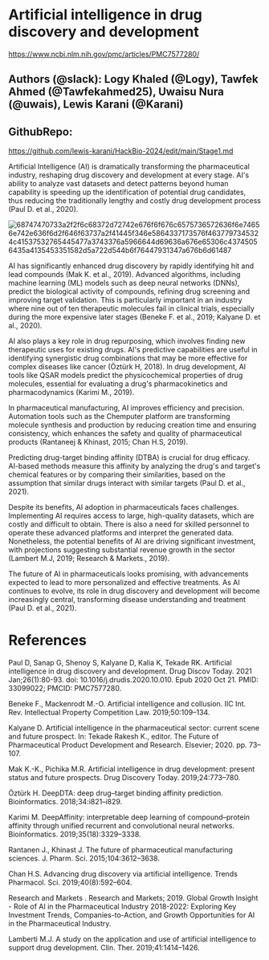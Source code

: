 
# Artificial intelligence in drug discovery and development
https://www.ncbi.nlm.nih.gov/pmc/articles/PMC7577280/

## Authors (@slack): Logy Khaled (@Logy), Tawfek Ahmed (@Tawfekahmed25), Uwaisu Nura (@uwais), Lewis Karani (@Karani)

## GithubRepo:
https://github.com/lewis-karani/HackBio-2024/edit/main/Stage1.md

Artificial Intelligence (AI) is dramatically transforming the pharmaceutical industry, reshaping drug discovery and development at every stage. AI's ability to analyze vast datasets and detect patterns beyond human capability is speeding up the identification of potential drug candidates, thus reducing the traditionally lengthy and costly drug development process (Paul D. et al., 2020).

![68747470733a2f2f6c68372d72742e676f6f676c6575736572636f6e74656e742e636f6d2f646f63737a2f41445f346e5864337173576f4637797345324c41537532765445477a3743376a5966644d69636a676e65306c43745056435a4135453351582d5a722d544b6f76447931347a676b6d61487](https://github.com/user-attachments/assets/63cc099c-fa14-49ea-a488-165341973437)



AI has significantly enhanced drug discovery by rapidly identifying hit and lead compounds (Mak K. et al., 2019). Advanced algorithms, including machine learning (ML) models such as deep neural networks (DNNs), predict the biological activity of compounds, refining drug screening and improving target validation. This is particularly important in an industry where nine out of ten therapeutic molecules fail in clinical trials, especially during the more expensive later stages (Beneke F. et al., 2019; Kalyane D. et al., 2020).

AI also plays a key role in drug repurposing, which involves finding new therapeutic uses for existing drugs. AI's predictive capabilities are useful in identifying synergistic drug combinations that may be more effective for complex diseases like cancer (Öztürk H, 2018). In drug development, AI tools like QSAR models predict the physicochemical properties of drug molecules, essential for evaluating a drug's pharmacokinetics and pharmacodynamics (Karimi M., 2019).

In pharmaceutical manufacturing, AI improves efficiency and precision. Automation tools such as the Chemputer platform are transforming molecule synthesis and production by reducing creation time and ensuring consistency, which enhances the safety and quality of pharmaceutical products (Rantaneej & Khinast, 2015; Chan H.S, 2019).

Predicting drug-target binding affinity (DTBA) is crucial for drug efficacy. AI-based methods measure this affinity by analyzing the drug's and target's chemical features or by comparing their similarities, based on the assumption that similar drugs interact with similar targets (Paul D. et al., 2021).

Despite its benefits, AI adoption in pharmaceuticals faces challenges. Implementing AI requires access to large, high-quality datasets, which are costly and difficult to obtain. There is also a need for skilled personnel to operate these advanced platforms and interpret the generated data. Nonetheless, the potential benefits of AI are driving significant investment, with projections suggesting substantial revenue growth in the sector (Lambert M.J, 2019; Research & Markets., 2019).

The future of AI in pharmaceuticals looks promising, with advancements expected to lead to more personalized and effective treatments. As AI continues to evolve, its role in drug discovery and development will become increasingly central, transforming disease understanding and treatment (Paul D. et al., 2021).

# References
Paul D, Sanap G, Shenoy S, Kalyane D, Kalia K, Tekade RK. Artificial intelligence in drug discovery and development. Drug Discov Today. 2021 Jan;26(1):80-93.
doi: 10.1016/j.drudis.2020.10.010. Epub 2020 Oct 21. PMID: 33099022; PMCID: PMC7577280.

Beneke F., Mackenrodt M.-O. Artificial intelligence and collusion. IIC Int. Rev. Intellectual Property Competition Law. 2019;50:109–134.

Kalyane D. Artificial intelligence in the pharmaceutical sector: current scene and future prospect. In: Tekade Rakesh K., editor. The Future of Pharmaceutical Product Development and Research. Elsevier; 2020. pp. 73–107.

Mak K.-K., Pichika M.R. Artificial intelligence in drug development: present status and future prospects. Drug Discovery Today. 2019;24:773–780.

Öztürk H. DeepDTA: deep drug–target binding affinity prediction. Bioinformatics. 2018;34:i821–i829.

Karimi M. DeepAffinity: interpretable deep learning of compound–protein affinity through unified recurrent and convolutional neural networks. Bioinformatics. 2019;35(18):3329–3338. 

Rantanen J., Khinast J. The future of pharmaceutical manufacturing sciences. J. Pharm. Sci. 2015;104:3612–3638.

Chan H.S. Advancing drug discovery via artificial intelligence. Trends Pharmacol. Sci. 2019;40(8):592–604.

Research and Markets . Research and Markets; 2019. Global Growth Insight - Role of AI in the Pharmaceutical Industry 2018-2022: Exploring Key Investment Trends, Companies-to-Action, and Growth Opportunities for AI in the Pharmaceutical Industry.

Lamberti M.J. A study on the application and use of artificial intelligence to support drug development. Clin. Ther. 2019;41:1414–1426.
